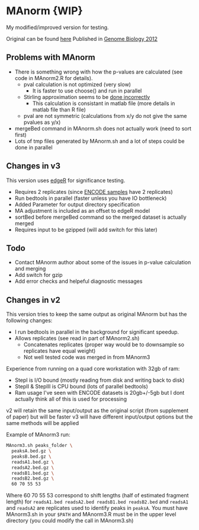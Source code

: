 MAnorm {WIP}
============
My modified/improved version for testing.

Original can be found [here](http://bcb.dfci.harvard.edu/~gcyuan/MAnorm/R_tutorial.html) 
Published in [Genome Biology 2012](http://www.ncbi.nlm.nih.gov/pubmed/22424423)

Problems with MAnorm
--------------------
* There is something wrong with how the p-values are calculated (see code in MAnorm2.R for details). 
  * pval calculation is not optimized (very slow)
    * It is faster to use choose() and run in parallel
  * Stirling approximation seems to be [done incorrectly](http://stats.stackexchange.com/questions/47997/unknown-p-value-calculation)
    * This calculation is consistant in matlab file (more details in matlab file than R file)
  * pval are not symmetric (calculations from x/y do not give the same pvalues as y/x)
* mergeBed command in MAnorm.sh does not actually work (need to sort first)
* Lots of tmp files generated by MAnorm.sh and a lot of steps could be done in parallel
  
Changes in v3
-------------
This version uses [edgeR](http://www.bioconductor.org/packages/release/bioc/html/edgeR.html) for significance testing.
* Requires 2 replicates (since [ENCODE samples](http://ftp.ebi.ac.uk/pub/databases/ensembl/encode/integration_data_jan2011/byDataType/mappedReads/) have 2 replicates)
* Run bedtools in parallel (faster unless you have IO bottleneck)
* Added Parameter for output directory specification
* MA adjustment is included as an offset to edgeR model
* sortBed before mergeBed command so the merged dataset is actually merged
* Requires input to be gzipped (will add switch for this later)

Todo
----
* Contact MAnorm author about some of the issues in p-value calculation and merging
* Add switch for gzip
* Add error checks and helpeful diagnostic messages

Changes in v2
-------------
This version tries to keep the same output as original MAnorm but has the following changes:
* I run bedtools in parallel in the background for significant speedup.
* Allows replicates (see read in part of MAnorm2.sh)
  * Concatenates replicates (proper way would be to downsample so replicates have equal weight)
  * Not well tested code was merged in from MAnorm3

Experience from running on a quad core workstation with 32gb of ram: 
* StepI is I/O bound (mostly reading from disk and writing back to disk)
* StepII & StepIII is CPU bound (lots of parallel bedtools)
* Ram usage I've seen with ENCODE datasets is 20gb+/-5gb but I dont actually think all of this is used for processing

v2 will retain the same input/output as the original script (from supplement of paper) but will be faster
v3 will have different input/output options but the same methods will be applied

Example of MAnorm3 run:
```bash
MAnorm3.sh peaks_folder \
  peaksA.bed.gz \
  peaksB.bed.gz \
  readsA1.bed.gz \
  readsA2.bed.gz \
  readsB1.bed.gz \
  readsB2.bed.gz \
  60 70 55 53
```
      
Where 60 70 55 53 correspond to shift lengths (half of estimated fragment length) for `readsA1.bed readsA2.bed readsB1.bed readsB2.bed` 
and `readsA1` and `readsA2` are replicates used to identify peaks in `peaksA`. You must have MAnorm3.sh in your `$PATH` and MAnorm3.R must
be in the upper level directory (you could modify the call in MAnorm3.sh)